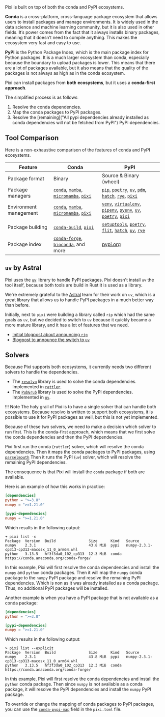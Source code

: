 Pixi is built on top of both the conda and PyPI ecosystems.

**Conda** is a cross-platform, cross-language package ecosystem that allows users to install packages and manage environments.
It is widely used in the data science and machine learning community, but it is also used in other fields.
It’s power comes from the fact that it always installs binary packages, meaning that it doesn’t need to compile anything.
This makes the ecosystem very fast and easy to use.

**PyPI** is the Python Package Index, which is the main package index for Python packages.
It is a much larger ecosystem than conda, especially because the boundary to upload packages is lower.
This means that there are a lot of packages available, but it also means that the quality of the packages is not always as high as in the conda ecosystem.

Pixi can install packages from **both** **ecosystems**, but it uses a **conda-first approach**.

The simplified process is as follows:

1. Resolve the conda dependencies.
2. Map the conda packages to PyPI packages.
3. Resolve the [remaining]("All pypi dependencies already installed as conda dependencies will not be fetched from PyPI") PyPI dependencies.


## Tool Comparison
Here is a non-exhaustive comparison of the features of conda and PyPI ecosystems.

| Feature | Conda | PyPI |
| ------- | ----- | ---- |
| Package format | Binary | Source & Binary (wheel) |
| Package managers | [`conda`](https://github.com/conda/conda), [`mamba`](https://github.com/mamba-org/mamba), [`micromamba`](https://github.com/mamba-org/mamba), [`pixi`](https://github.com/prefix-dev/pixi)  | [`pip`](https://github.com/pypa/pip), [`poetry`](https://github.com/python-poetry/poetry), [`uv`](https://github.com/astral-sh/uv), [`pdm`](https://github.com/pdm-project/pdm), [`hatch`](https://github.com/pypa/hatch), [`rye`](https://github.com/astral-sh/rye), [`pixi`](https://github.com/prefix-dev/pixi) |
| Environment management | [`conda`](https://github.com/conda/conda), [`mamba`](https://github.com/mamba-org/mamba), [`micromamba`](https://github.com/mamba-org/mamba), [`pixi`](https://github.com/prefix-dev/pixi) | [`venv`](https://docs.python.org/3/library/venv.html), [`virtualenv`](https://virtualenv.pypa.io/en/latest/), [`pipenv`](https://pipenv.pypa.io/en/latest/), [`pyenv`](https://github.com/pyenv/pyenv), [`uv`](https://github.com/astral-sh/uv), [`poetry`](https://github.com/python-poetry/poetry), [`pixi`](https://github.com/prefix-dev/pixi) |
| Package building | [`conda-build`](https://github.com/conda/conda-build), [`pixi`](https://github.com/prefix-dev/pixi) | [`setuptools`](https://github.com/pypa/setuptools), [`poetry`](https://github.com/python-poetry/poetry), [`flit`](https://github.com/pypa/flit), [`hatch`](https://github.com/pypa/hatch), [`uv`](https://github.com/astral-sh/uv), [`rye`](https://github.com/astral-sh/rye) |
| Package index | [`conda-forge`](https://prefix.dev/channels/conda-forge), [`bioconda`](https://prefix.dev/channels/bioconda), and more | [pypi.org](https://pypi.org) |

## `uv` by Astral
Pixi uses the [`uv`](https:://github.com/astral-sh/uv) library to handle PyPI packages.
Pixi doesn't install `uv` the tool itself, because both tools are build in Rust it is used as a library.

We're extremely grateful to the [Astral](https://astral.sh) team for their work on `uv`, which is a great library that allows us to handle PyPI packages in a much better way than before.

Initially, next to `pixi` were building a library called `rip` which had the same goals as `uv`, but we decided to switch to `uv` because it quickly became a more mature library, and it has a lot of features that we need.

- [Initial blogpost about announcing `rip`](https://prefix.dev/blog/pypi_support_in_pixi)
- [Blogpost to announce the switch to `uv`](https://prefix.dev/blog/uv_in_pixi)

## Solvers
Because Pixi supports both ecosystems, it currently needs two different solvers to handle the dependencies.

- The [`resolvo`](https://github.com/prefix-dev/resolvo) library is used to solve the conda dependencies. Implemented in [`rattler`](https://github.com/conda/rattler).
- The [`PubGrub`](https://github.com/pubgrub-rs/pubgrub) library is used to solve the PyPI dependencies. Implemented in [`uv`](https:://github.com/astral-sh/uv).

!!! Note
    The holy grail of Pixi is to have a single solver that can handle both ecosystems.
    Because resolvo is written to support both ecosystems, it is possible to use it for PyPI packages as well, but this is not yet implemented.

Because of these two solvers, we need to make a decision which solver to run first.
This is the conda-first approach, which means that we first solve the conda dependencies and then the PyPI dependencies.

Pixi first run the conda (`rattler`) solver, which will resolve the conda dependencies.
Then it maps the conda packages to PyPI packages, using [`parselmouth`](https://github.com/prefix-dev/parselmouth)
Then it runs the PyPI (`uv`) solver, which will resolve the remaining PyPI dependencies.

The consequence is that Pixi will install the `conda` package if both are available.

Here is an example of how this works in practice:
```toml title="pixi.toml"
[dependencies]
python = ">=3.8"
numpy = ">=1.21.0"

[pypi-dependencies]
numpy = ">=1.21.0"
```

Which results in the following output:
```output
➜ pixi list -x
Package  Version  Build               Size      Kind   Source
numpy    2.3.1                        43.8 MiB  pypi   numpy-2.3.1-cp313-cp313-macosx_11_0_arm64.whl
python   3.13.5   hf3f3da0_102_cp313  12.3 MiB  conda  https://conda.anaconda.org/conda-forge/
```

In this example, Pixi will first resolve the conda dependencies and install the `numpy` and `python` conda packages.
Then it will map the `numpy` conda package to the `numpy` PyPI package and resolve the remaining PyPI dependencies.
Which is non as it was already installed as a conda package. Thus, no additional PyPI packages will be installed.

Another example is when you have a PyPI package that is not available as a conda package:
```toml title="pixi.toml"
[dependencies]
python = ">=3.8"

[pypi-dependencies]
numpy = ">=1.21.0"
```
Which results in the following output:
```output
> pixi list --explicit
Package  Version  Build               Size      Kind   Source
numpy    2.3.1                        43.8 MiB  pypi   numpy-2.3.1-cp313-cp313-macosx_11_0_arm64.whl
python   3.13.5   hf3f3da0_102_cp313  12.3 MiB  conda  https://conda.anaconda.org/conda-forge/
```
In this example, Pixi will first resolve the conda dependencies and install the `python` conda package.
Then since `numpy` is not available as a conda package, it will resolve the PyPI dependencies and install the `numpy` PyPI package.

To override or change the mapping of conda packages to PyPI packages, you can use the [`conda-pypi-map`](../reference/pixi_manifest.md#conda-pypi-map-optional) field in the `pixi.toml` file.
